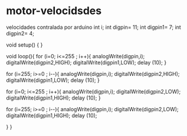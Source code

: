 # motor-velocidsdes
velocidades contralada por arduino
 int i;
 int digpin= 11;
 int digpin1= 7;
 int digpin2= 4;

void setup() {
}

void loop(){
for (i=0; i<=255 ; i++){
     analogWrite(digpin,i);
     digitalWrite(digpin2,HIGH);
     digitalWrite(digpin1,LOW);
     delay (10); 
}


for (i=255; i>=0 ; i--){
     analogWrite(digpin,i);
     digitalWrite(digpin2,HIGH);
     digitalWrite(digpin1,LOW);
     delay (10); 
}

for (i=0; i<=255 ; i++){
     analogWrite(digpin,i);
     digitalWrite(digpin2,LOW);
     digitalWrite(digpin1,HIGH);
     delay (10); 
}

for (i=255; i>=0 ; i--){
     analogWrite(digpin,i);
     digitalWrite(digpin2,LOW);
     digitalWrite(digpin1,HIGH);
     delay (10); 

}
}
